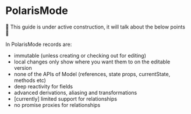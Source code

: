 # PolarisMode

🚧 This guide is under active construction, it will talk about the below points 🚧 

In PolarisMode records are:

- immutable (unless creating or checking out for editing)
- local changes only show where you want them to on the editable version
- none of the APIs of Model (references, state props, currentState, methods etc)
- deep reactivity for fields
- advanced derivations, aliasing and transformations
- [currently] limited support for relationships
- no promise proxies for relationships
